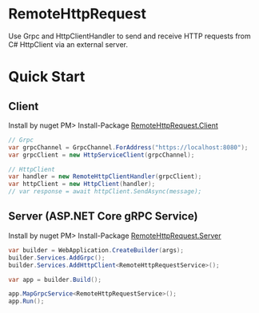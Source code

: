 # RemoteHttpRequest
Use Grpc and HttpClientHandler to send and receive HTTP requests from C# HttpClient via an external server.

# Quick Start

## Client
Install by nuget
PM> Install-Package [RemoteHttpRequest.Client](https://www.nuget.org/packages/RemoteHttpRequest.Client/)
```csharp
// Grpc
var grpcChannel = GrpcChannel.ForAddress("https://localhost:8080");
var grpcClient = new HttpServiceClient(grpcChannel);

// HttpClient
var handler = new RemoteHttpClientHandler(grpcClient);
var httpClient = new HttpClient(handler);
// var response = await httpClient.SendAsync(message);
```

## Server (ASP.NET Core gRPC Service)
Install by nuget
PM> Install-Package [RemoteHttpRequest.Server](https://www.nuget.org/packages/RemoteHttpRequest.Server/)

```csharp
var builder = WebApplication.CreateBuilder(args);
builder.Services.AddGrpc();
builder.Services.AddHttpClient<RemoteHttpRequestService>();

var app = builder.Build();

app.MapGrpcService<RemoteHttpRequestService>();
app.Run();
```
